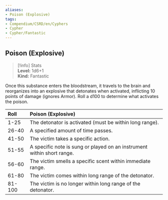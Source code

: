 ```yaml
---
aliases:
- Poison (Explosive)
tags:
- Compendium/CSRD/en/Cyphers
- Cypher
- Cypher/Fantastic
---
```


  
## Poison (Explosive)  
>[!info] Stats  
> **Level:** 1d6+1  
> **Kind:** Fantastic
  
Once this substance enters the bloodstream, it travels to the brain and reorganizes into an explosive that detonates when activated, inflicting 10 points of damage (ignores Armor). Roll a d100 to determine what activates the poison.  

|  Roll &nbsp; &nbsp; &nbsp; | Poison (Explosive)  |  
| ------------- | :----------- |  
| 1-25 | The detonator is activated (must be within long range). |  
| 26-40 | A specified amount of time passes. |  
| 41-50 | The victim takes a specific action. |  
| 51-55 | A specific note is sung or played on an instrument within short range. |  
| 56-60 | The victim smells a specific scent within immediate range. |  
| 61-80 | The victim comes within long range of the detonator. |  
| 81-100 | The victim is no longer within long range of the detonator. |
